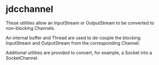 # jdcchannel

These utilities allow an InputStream or OutputStream to be converted to non-blocking Channels.

An internal buffer and Thread are used to de-couple the blocking InputStream and OutputStream from the corresponding Channel.

Additional utilities are provided to convert, for example, a Socket into a SocketChannel.
